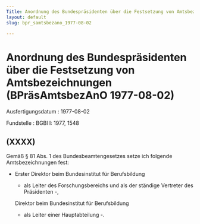 ```yaml
---
Title: Anordnung des Bundespräsidenten über die Festsetzung von Amtsbezeichnungen
layout: default
slug: bpr_samtsbezano_1977-08-02

---
```


# Anordnung des Bundespräsidenten über die Festsetzung von Amtsbezeichnungen (BPräsAmtsbezAnO 1977-08-02)

Ausfertigungsdatum
:   1977-08-02

Fundstelle
:   BGBl I: 1977, 1548



## (XXXX)

Gemäß § 81 Abs. 1 des Bundesbeamtengesetzes setze ich folgende
Amtsbezeichnungen fest:

*   Erster Direktor beim Bundesinstitut für Berufsbildung

    -   als Leiter des Forschungsbereichs und als der ständige Vertreter des
        Präsidenten -,




    Direktor beim Bundesinstitut für Berufsbildung

    -   als Leiter einer Hauptabteilung -.







